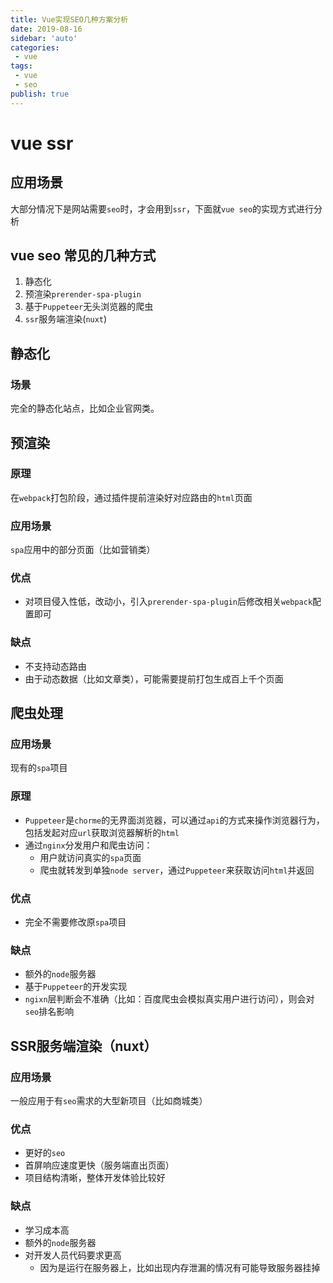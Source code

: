 ```yaml
---
title: Vue实现SEO几种方案分析
date: 2019-08-16
sidebar: 'auto'
categories:
 - vue
tags:
 - vue
 - seo
publish: true
---
```



# vue ssr
## 应用场景
大部分情况下是网站需要`seo`时，才会用到`ssr`，下面就`vue seo`的实现方式进行分析

## vue seo 常见的几种方式
1. 静态化
2. 预渲染`prerender-spa-plugin`
3. 基于`Puppeteer`无头浏览器的爬虫
4. `ssr`服务端渲染(`nuxt`)

## 静态化
### 场景
完全的静态化站点，比如企业官网类。


## 预渲染
### 原理
在`webpack`打包阶段，通过插件提前渲染好对应路由的`html`页面

### 应用场景
`spa`应用中的部分页面（比如营销类）

### 优点
- 对项目侵入性低，改动小，引入`prerender-spa-plugin`后修改相关`webpack`配置即可

### 缺点
- 不支持动态路由
- 由于动态数据（比如文章类），可能需要提前打包生成百上千个页面

## 爬虫处理
### 应用场景
现有的`spa`项目

### 原理
- `Puppeteer`是`chorme`的无界面浏览器，可以通过`api`的方式来操作浏览器行为，包括发起对应`url`获取浏览器解析的`html`
- 通过`nginx`分发用户和爬虫访问：
    - 用户就访问真实的`spa`页面
    - 爬虫就转发到单独`node server`，通过`Puppeteer`来获取访问`html`并返回

### 优点
- 完全不需要修改原`spa`项目

### 缺点
- 额外的`node`服务器
- 基于`Puppeteer`的开发实现
- `ngixn`层判断会不准确（比如：百度爬虫会模拟真实用户进行访问），则会对`seo`排名影响

## SSR服务端渲染（nuxt）
### 应用场景
一般应用于有`seo`需求的大型新项目（比如商城类）

### 优点
- 更好的`seo`
- 首屏响应速度更快（服务端直出页面）
- 项目结构清晰，整体开发体验比较好

### 缺点
- 学习成本高
- 额外的`node`服务器
- 对开发人员代码要求更高
    - 因为是运行在服务器上，比如出现内存泄漏的情况有可能导致服务器挂掉